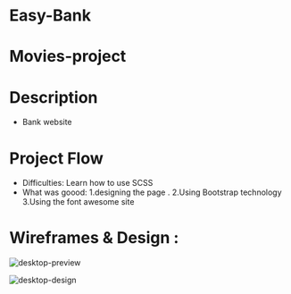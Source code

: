 # Easy-Bank
# Movies-project
# Description
* Bank website
# Project Flow
* Difficulties: Learn how to use SCSS
* What was goood:
1.designing the page .
2.Using Bootstrap technology
3.Using the font awesome site
# Wireframes & Design :
![desktop-preview](https://user-images.githubusercontent.com/105584546/185572104-74d241d8-5c1c-4aa3-a9c1-f2935562d5f0.jpg)

![desktop-design](https://user-images.githubusercontent.com/105584546/185572150-2dcc0b17-9343-4921-a837-9b7a0ae2f7e0.jpg)
